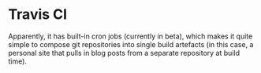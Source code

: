 # Travis CI
Apparently, it has built-in cron jobs (currently in beta), which makes it quite simple to compose git repositories into single build artefacts (in this case, a personal site that pulls in blog posts from a separate repository at build time).